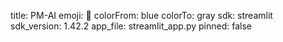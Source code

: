 title: PM-AI
emoji: 🏢
colorFrom: blue
colorTo: gray
sdk: streamlit
sdk_version: 1.42.2
app_file: streamlit_app.py
pinned: false